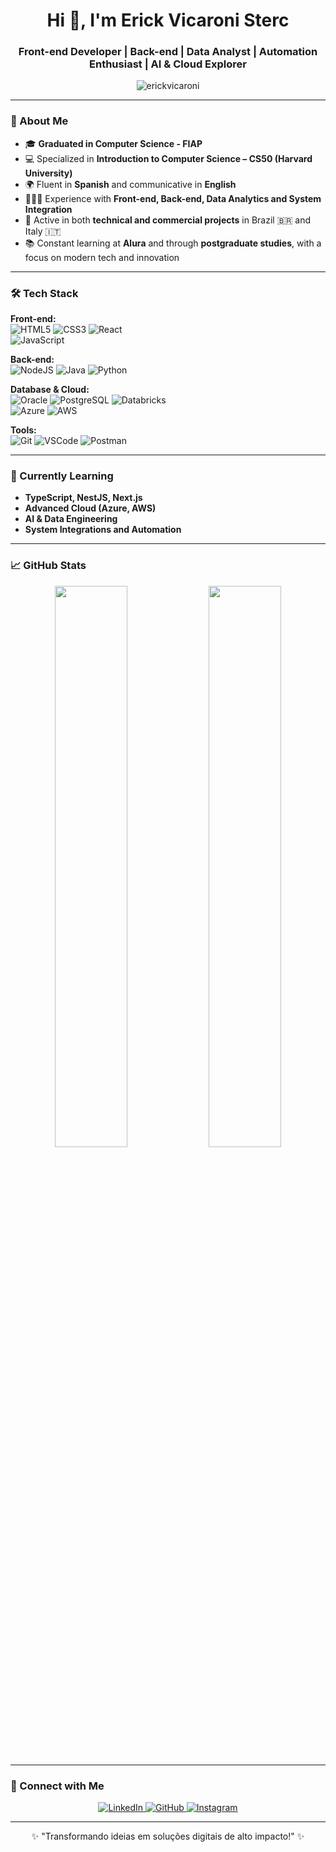 <h1 align="center">Hi 👋, I'm Erick Vicaroni Sterc</h1>
<h3 align="center">Front-end Developer | Back-end | Data Analyst | Automation Enthusiast | AI & Cloud Explorer</h3>

<p align="center">
  <img src="https://komarev.com/ghpvc/?username=erickvicaroni&label=Profile%20views&color=0e75b6&style=flat" alt="erickvicaroni" />
</p>

---

### 🚀 About Me

- 🎓 **Graduated in Computer Science - FIAP**  
- 💻 Specialized in **Introduction to Computer Science – CS50 (Harvard University)**  
- 🌍 Fluent in **Spanish** and communicative in **English**  
- 👨🏻‍💻 Experience with **Front-end, Back-end, Data Analytics and System Integration**
- 🔁 Active in both **technical and commercial projects** in Brazil 🇧🇷 and Italy 🇮🇹  
- 📚 Constant learning at **Alura** and through **postgraduate studies**, with a focus on modern tech and innovation

---

### 🛠️ Tech Stack

**Front-end:**  
![HTML5](https://img.shields.io/badge/HTML5-E34F26?style=for-the-badge&logo=html5&logoColor=white) 
![CSS3](https://img.shields.io/badge/CSS3-1572B6?style=for-the-badge&logo=css3&logoColor=white) 
![React](https://img.shields.io/badge/React-20232A?style=for-the-badge&logo=react&logoColor=61DAFB)  
![JavaScript](https://img.shields.io/badge/JavaScript-F7DF1E?style=for-the-badge&logo=javascript&logoColor=black)

**Back-end:**  
![NodeJS](https://img.shields.io/badge/Node.js-339933?style=for-the-badge&logo=nodedotjs&logoColor=white) 
![Java](https://img.shields.io/badge/Java-ED8B00?style=for-the-badge&logo=java&logoColor=white) 
![Python](https://img.shields.io/badge/Python-3776AB?style=for-the-badge&logo=python&logoColor=white)

**Database & Cloud:**  
![Oracle](https://img.shields.io/badge/Oracle-F80000?style=for-the-badge&logo=oracle&logoColor=white) 
![PostgreSQL](https://img.shields.io/badge/PostgreSQL-336791?style=for-the-badge&logo=postgresql&logoColor=white) 
![Databricks](https://img.shields.io/badge/Databricks-FF3621?style=for-the-badge&logo=databricks&logoColor=white)  
![Azure](https://img.shields.io/badge/Azure-0078D4?style=for-the-badge&logo=microsoftazure&logoColor=white) 
![AWS](https://img.shields.io/badge/AWS-FF9900?style=for-the-badge&logo=amazonaws&logoColor=white)

**Tools:**  
![Git](https://img.shields.io/badge/Git-F05032?style=for-the-badge&logo=git&logoColor=white) 
![VSCode](https://img.shields.io/badge/VS%20Code-007ACC?style=for-the-badge&logo=visualstudiocode&logoColor=white) 
![Postman](https://img.shields.io/badge/Postman-FF6C37?style=for-the-badge&logo=postman&logoColor=white) 

---

### 🌱 Currently Learning

- **TypeScript, NestJS, Next.js**
- **Advanced Cloud (Azure, AWS)**
- **AI & Data Engineering**
- **System Integrations and Automation**

---

### 📈 GitHub Stats

<p align="center">
  <img width="48%" src="https://github-readme-stats.vercel.app/api?username=erickvicaroni&show_icons=true&theme=radical" />
  <img width="48%" src="https://github-readme-streak-stats.herokuapp.com/?user=erickvicaroni&theme=radical" />
</p>

---

### 🤝 Connect with Me

<p align="center">
  <a href="https://www.linkedin.com/in/erickvicaroni/" target="_blank">
    <img alt="LinkedIn" src="https://img.shields.io/badge/-LinkedIn-0077B5?style=for-the-badge&logo=linkedin&logoColor=white"/>
  </a>
  <a href="https://github.com/erickvicaroni" target="_blank">
    <img alt="GitHub" src="https://img.shields.io/badge/-GitHub-181717?style=for-the-badge&logo=github&logoColor=white"/>
  </a>
  <a href="https://www.instagram.com/seu_instagram/" target="_blank">
    <img alt="Instagram" src="https://img.shields.io/badge/-Instagram-E4405F?style=for-the-badge&logo=instagram&logoColor=white"/>
  </a>
</p>

---

<p align="center">✨ "Transformando ideias em soluções digitais de alto impacto!" ✨</p>
